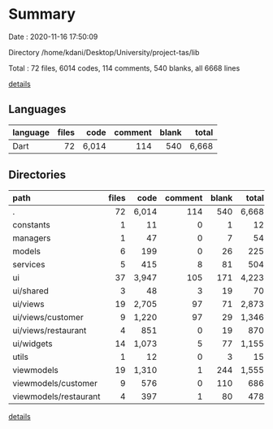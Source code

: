 # Summary

Date : 2020-11-16 17:50:09

Directory /home/kdani/Desktop/University/project-tas/lib

Total : 72 files,  6014 codes, 114 comments, 540 blanks, all 6668 lines

[details](details.md)

## Languages
| language | files | code | comment | blank | total |
| :--- | ---: | ---: | ---: | ---: | ---: |
| Dart | 72 | 6,014 | 114 | 540 | 6,668 |

## Directories
| path | files | code | comment | blank | total |
| :--- | ---: | ---: | ---: | ---: | ---: |
| . | 72 | 6,014 | 114 | 540 | 6,668 |
| constants | 1 | 11 | 0 | 1 | 12 |
| managers | 1 | 47 | 0 | 7 | 54 |
| models | 6 | 199 | 0 | 26 | 225 |
| services | 5 | 415 | 8 | 81 | 504 |
| ui | 37 | 3,947 | 105 | 171 | 4,223 |
| ui/shared | 3 | 48 | 3 | 19 | 70 |
| ui/views | 19 | 2,705 | 97 | 71 | 2,873 |
| ui/views/customer | 9 | 1,220 | 97 | 29 | 1,346 |
| ui/views/restaurant | 4 | 851 | 0 | 19 | 870 |
| ui/widgets | 14 | 1,073 | 5 | 77 | 1,155 |
| utils | 1 | 12 | 0 | 3 | 15 |
| viewmodels | 19 | 1,310 | 1 | 244 | 1,555 |
| viewmodels/customer | 9 | 576 | 0 | 110 | 686 |
| viewmodels/restaurant | 4 | 397 | 1 | 80 | 478 |

[details](details.md)